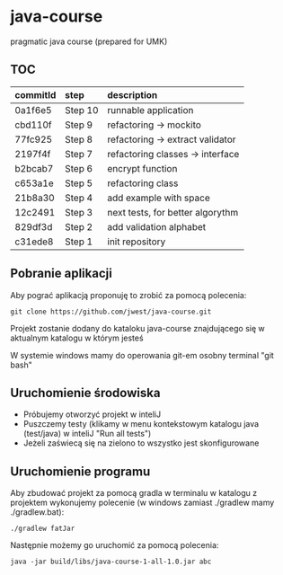 java-course
===========

pragmatic java course (prepared for UMK)


TOC
---

| commitId| step    | description                      |
|:--------|:--------|:---------------------------------|
| 0a1f6e5 | Step 10 | runnable application             |
| cbd110f | Step 9  | refactoring -> mockito           |
| 77fc925 | Step 8  | refactoring -> extract validator |
| 2197f4f | Step 7  | refactoring classes -> interface |
| b2bcab7 | Step 6  | encrypt function                 |
| c653a1e | Step 5  | refactoring class                |
| 21b8a30 | Step 4  | add example with space           |
| 12c2491 | Step 3  | next tests, for better algorythm |
| 829df3d | Step 2  | add validation alphabet          |
| c31ede8 | Step 1  | init repository                  |


Pobranie aplikacji
------------------

Aby pograć aplikacją proponuję to zrobić za pomocą polecenia:

```
git clone https://github.com/jwest/java-course.git
```

Projekt zostanie dodany do kataloku java-course znajdującego się w aktualnym katalogu w którym jesteś

W systemie windows mamy do operowania git-em osobny terminal "git bash"


Uruchomienie środowiska
-----------------------

- Próbujemy otworzyć projekt w inteliJ
- Puszczemy testy (klikamy w menu kontekstowym katalogu java (test/java) w inteliJ "Run all tests")
- Jeżeli zaświecą się na zielono to wszystko jest skonfigurowane


Uruchomienie programu
---------------------

Aby zbudować projekt za pomocą gradla w terminalu w katalogu z projektem wykonujemy polecenie (w windows zamiast ./gradlew mamy ./gradlew.bat):

```
./gradlew fatJar
```

Następnie możemy go uruchomić za pomocą polecenia:

```
java -jar build/libs/java-course-1-all-1.0.jar abc
```
